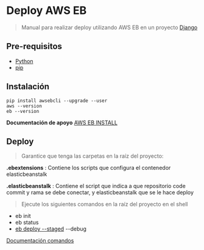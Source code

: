 # Deploy AWS EB

> Manual para realizar deploy utilizando AWS EB en un proyecto [Django](https://www.djangoproject.com/)

## Pre-requisitos 

 - [Python](https://www.python.org/downloads/release/python-371/) 
 - [pip](https://pip.pypa.io/en/stable/installing/)

## Instalación 

    pip install awsebcli --upgrade --user
    aws --version
    eb --version
    
**Documentación de apoyo**
[AWS EB INSTALL](https://docs.aws.amazon.com/es_es/elasticbeanstalk/latest/dg/eb-cli3-install.html)

## Deploy

> Garantice que tenga las carpetas en la raíz del proyecto: 

 **.ebextensions** : Contiene los scripts que configura el contenedor elasticbeanstalk

 **.elasticbeanstalk** : Contiene el script que indica a que repositorio code commit y rama se debe conectar, y elasticbeanstalk que se le hace deploy

> Ejecute los siguientes comandos en la raíz del proyecto en el shell 
 - eb init
 - eb status
 - [eb deploy --staged](https://docs.aws.amazon.com/es_es/elasticbeanstalk/latest/dg/eb-cli-codecommit.html) --debug

[Documentación comandos](https://docs.aws.amazon.com/es_es/elasticbeanstalk/latest/dg/eb-cli3-getting-started.html) 
